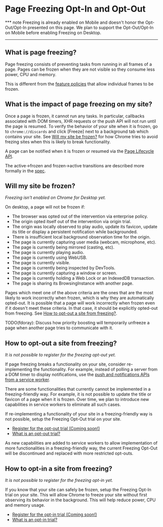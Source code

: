 # Page Freezing Opt-In and Opt-Out

*** note
Freezing is already enabled on Mobile and doesn't honor the Opt-Out/Opt-In
presented on this page. We plan to support the Opt-Out/Opt-In on Mobile before
enabling Freezing on Desktop.
***

## What is page freezing?

Page freezing consists of preventing tasks from running in all frames of a page.
Pages can be frozen when they are not visible so they consume less power, CPU
and memory.

This is different from the
[feature policies](https://wicg.github.io/page-lifecycle/spec.html#feature-policies)
that allow individual frames to be frozen.

## What is the impact of page freezing on my site?

Once a page is frozen, it cannot run any tasks. In particular, callbacks
associated with DOM timers, XHR requests or the push API will not run until the
page is resumed. To verify the behavior of your site when it is frozen, go to
`chrome://discards` and click [Freeze] next to a background tab which contains
your site. See [Will my site be frozen?](#Will-my-site-be-frozen_) for how
Chrome tries to avoid frezing sites when this is likely to break functionality.

A page can be notified when it is frozen or resumed via the
[Page Lifecycle API](https://developers.google.com/web/updates/2018/07/page-lifecycle-api).

The active->frozen and frozen->active transitions are described more formally in
the [spec](https://wicg.github.io/page-lifecycle/spec.html).

## Will my site be frozen?

*Freezing isn't enabled on Chrome for Desktop yet.*

On desktop, a page will not be frozen if:

* The browser was opted out of the intervention via enterprise policy.
* The origin opted itself out of the intervention via origin trial.
* The origin was locally observed to play audio, update its favicon, update its
  title or display a persistent notification while backgrounded.
* There is insufficient local background observation time for the origin.
* The page is currently capturing user media (webcam, microphone, etc).
* The page is currently being mirrored (casting, etc).
* The page is currently playing audio.
* The page is currently using WebUSB.
* The page is currently visible.
* The page is currently being inspected by DevTools.
* The page is currently capturing a window or screen.
* The page is currently holding a Web Lock or an IndexedDB transaction.
* The page is sharing its BrowsingInstance with another page.

Pages which meet one of the above criteria are the ones that are the most likely
to work incorrectly when frozen, which is why they are automatically opted-out.
It is possible that a page will work incorrectly when frozen even if it doesn't
meet these criteria. In that case, it should be explicitly opted-out from
freezing. See
[How to opt-out a site from freezing?](#How-to-opt-out-a-site-from-freezing_).

TODO(fdoray): Discuss how priority boosting will temporarily unfreeze a page
when another page tries to communicate with it.

## How to opt-out a site from freezing?

*It is not possible to register for the freezing opt-out yet.*

If page freezing breaks a functionality on your site, consider re-implementing
the functionality. For example, instead of polling a server from a DOM timer to
display notifications, use the
[push and notifications APIs from a service worker](https://developers.google.com/web/ilt/pwa/introduction-to-push-notifications).

There are some functionalities that currently cannot be implemented in a
freezing-friendly way. For example, it is not possible to update the title or
favicon of a page when it is frozen. Over time, we plan to introduce new
capabilities in service workers to eliminate all such cases.

If re-implementing a functionality of your site in a freezing-friendly way is
not possible, setup the Freezing Opt-Out trial on your site.

* [Register for the opt-out trial (Coming soon!)](https://developers.chrome.com/origintrials/#/trials/active)
* [What is an opt-out trial?](https://github.com/GoogleChrome/OriginTrials/blob/gh-pages/developer-guide.md#14-are-there-different-types-of-trials)

As new capabilities are added to service workers to allow implementation of more
functionalities in a freezing-friendly way, the current Freezing Opt-Out will be
discontinued and replaced with more restricted opt-outs.

## How to opt-in a site from freezing?

*It is not possible to register for the freezing opt-in yet.*

If you know that your site can safely be frozen, setup the Freezing Opt-In trial
on your site. This will allow Chrome to freeze your site without first observing
its behavior in the background. This will help reduce power, CPU and memory
usage.

* [Register for the opt-in trial (Coming soon!)](https://developers.chrome.com/origintrials/#/trials/active)
* [What is an opt-in trial?](https://github.com/GoogleChrome/OriginTrials/blob/gh-pages/developer-guide.md#14-are-there-different-types-of-trials)
